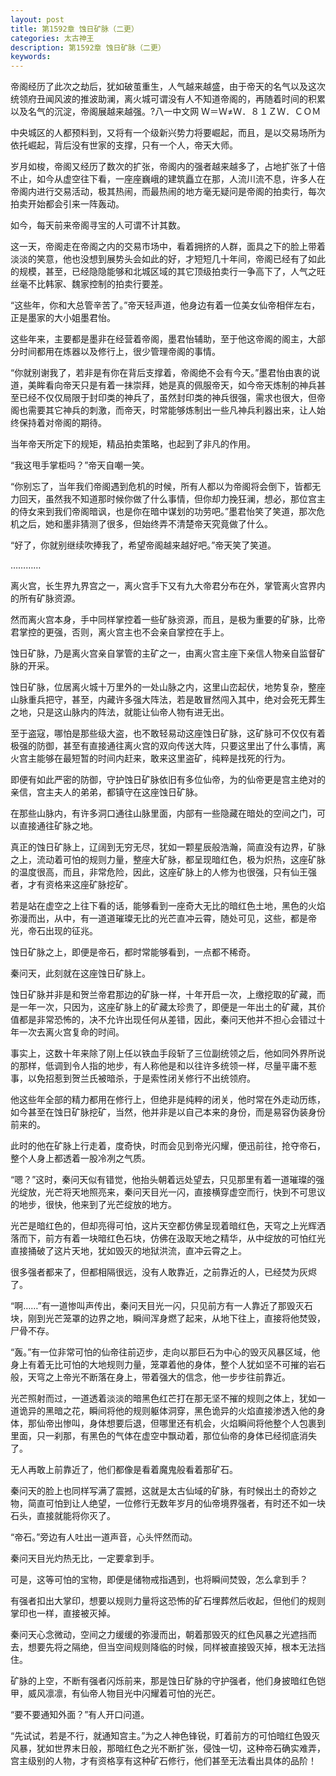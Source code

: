 ```yaml
---
layout: post
title: 第1592章 蚀日矿脉（二更）
categories: 太古神王
description: 第1592章 蚀日矿脉（二更）
keywords:
---
```


帝阁经历了此次之劫后，犹如破茧重生，人气越来越盛，由于帝天的名气以及这次统领府丑闻风波的推波助澜，离火城可谓没有人不知道帝阁的，再随着时间的积累以及名气的沉淀，帝阁展越来越强。?八一中文网  Ｗ＝Ｗ≠Ｗ．８１ＺＷ．ＣＯＭ

中央城区的人都预料到，又将有一个级新兴势力将要崛起，而且，是以交易场所为依托崛起，背后没有世家的支撑，只有一个人，帝天大师。

岁月如梭，帝阁又经历了数次的扩张，帝阁内的强者越来越多了，占地扩张了十倍不止，如今从虚空往下看，一座座巍峨的建筑矗立在那，人流川流不息，许多人在帝阁内进行交易活动，极其热闹，而最热闹的地方毫无疑问是帝阁的拍卖行，每次拍卖开始都会引来一阵轰动。

如今，每天前来帝阁寻宝的人可谓不计其数。

这一天，帝阁走在帝阁之内的交易市场中，看着拥挤的人群，面具之下的脸上带着淡淡的笑意，他也没想到展势头会如此的好，才短短几十年间，帝阁已经有了如此的规模，甚至，已经隐隐能够和北城区域的其它顶级拍卖行一争高下了，人气之旺丝毫不比韩家、魏家控制的拍卖行要差。

“这些年，你和大总管辛苦了。”帝天轻声道，他身边有着一位美女仙帝相伴左右，正是墨家的大小姐墨君怡。

这些年来，主要都是墨非在经营着帝阁，墨君怡辅助，至于他这帝阁的阁主，大部分时间都用在炼器以及修行上，很少管理帝阁的事情。

“你就别谢我了，若非是有你在背后支撑着，帝阁绝不会有今天。”墨君怡由衷的说道，美眸看向帝天只是有着一抹崇拜，她是真的佩服帝天，如今帝天炼制的神兵甚至已经不仅仅局限于封印类的神兵了，虽然封印类的神兵很强，需求也很大，但帝阁也需要其它神兵的刺激，而帝天，时常能够炼制出一些凡神兵利器出来，让人始终保持着对帝阁的期待。

当年帝天所定下的规矩，精品拍卖策略，也起到了非凡的作用。

“我这甩手掌柜吗？”帝天自嘲一笑。

“你别忘了，当年我们帝阁遇到危机的时候，所有人都以为帝阁将会倒下，皆都无力回天，虽然我不知道那时候你做了什么事情，但你却力挽狂澜，想必，那位宫主的侍女来到我们帝阁暗讽，也是你在暗中谋划的功劳吧。”墨君怡笑了笑道，那次危机之后，她和墨非猜测了很多，但始终弄不清楚帝天究竟做了什么。

“好了，你就别继续吹捧我了，希望帝阁越来越好吧。”帝天笑了笑道。

…………

离火宫，长生界九界宫之一，离火宫手下又有九大帝君分布在外，掌管离火宫界内的所有矿脉资源。

然而离火宫本身，手中同样掌控着一些矿脉资源，而且，是极为重要的矿脉，比帝君掌控的更强，否则，离火宫主也不会亲自掌控在手上。

蚀日矿脉，乃是离火宫亲自掌管的主矿之一，由离火宫主座下亲信人物亲自监督矿脉的开采。

蚀日矿脉，位居离火城十万里外的一处山脉之内，这里山峦起伏，地势复杂，整座山脉重兵把守，甚至，内藏许多强大阵法，若是敢冒然闯入其中，绝对会死无葬生之地，只是这山脉内的阵法，就能让仙帝人物有进无出。

至于盗寇，哪怕是那些级大盗，也不敢轻易动这座蚀日矿脉，这矿脉可不仅仅有着极强的防御，甚至有直接通往离火宫的双向传送大阵，只要这里出了什么事情，离火宫主能够在最短暂的时间内赶来，敢来这里盗矿，纯粹是找死的行为。

即便有如此严密的防御，守护蚀日矿脉依旧有多位仙帝，为的仙帝更是宫主绝对的亲信，宫主夫人的弟弟，都镇守在这座蚀日矿脉。

在那些山脉内，有许多洞口通往山脉里面，内部有一些隐藏在暗处的空间之门，可以直接通往矿脉之地。

真正的蚀日矿脉上，辽阔到无穷无尽，犹如一颗星辰般浩瀚，简直没有边界，矿脉之上，流动着可怕的规则力量，整座大矿脉，都呈现暗红色，极为炽热，这座矿脉的温度很高，而且，非常危险，因此，这座矿脉上的人修为也很强，只有仙王强者，才有资格来这座矿脉挖矿。

若是站在虚空之上往下看的话，能够看到一座奇大无比的暗红色土地，黑色的火焰弥漫而出，从中，有一道道璀璨无比的光芒直冲云霄，随处可见，这些，都是帝光，帝石出现的征兆。

蚀日矿脉之上，即便是帝石，都时常能够看到，一点都不稀奇。

秦问天，此刻就在这座蚀日矿脉上。

蚀日矿脉并非是和贺兰帝君那边的矿脉一样，十年开启一次，上缴挖取的矿藏，而是一年一次，只因为，这座矿脉上的矿藏太珍贵了，即便是一年出土的矿藏，其价值都是非常恐怖的，决不允许出现任何从差错，因此，秦问天他并不担心会错过十年一次去离火宫复命的时间。

事实上，这数十年来除了刚上任以铁血手段斩了三位副统领之后，他如同外界所说的那样，低调到令人指的地步，有人称他是和以往许多统领一样，尽量平庸不惹事，以免招惹到贺兰氏被暗杀，于是索性闭关修行不出统领府。

他这些年全部的精力都用在修行上，但绝非是纯粹的闭关，他时常在外走动历练，如今甚至在蚀日矿脉挖矿，当然，他并非是以自己本来的身份，而是易容伪装身份前来的。

此时的他在矿脉上行走着，度奇快，时而会见到帝光闪耀，便迅前往，抢夺帝石，整个人身上都透着一股冷冽之气质。

“嗯？”这时，秦问天似有错觉，他抬头朝着远处望去，只见那里有着一道璀璨的强光绽放，光芒将天地照亮来，秦问天目光一闪，直接横穿虚空而行，快到不可思议的地步，很快，他来到了光芒绽放的地方。

光芒是暗红色的，但却亮得可怕，这片天空都仿佛呈现着暗红色，天穹之上光辉洒落而下，前方有着一块暗红色石块，仿佛在汲取天地之精华，从中绽放的可怕红光直接捅破了这片天地，犹如毁灭的地狱洪流，直冲云霄之上。

很多强者都来了，但都相隔很远，没有人敢靠近，之前靠近的人，已经焚为灰烬了。

“啊……”有一道惨叫声传出，秦问天目光一闪，只见前方有一人靠近了那毁灭石块，刚到光芒笼罩的边界之地，瞬间浑身燃了起来，从地下往上，直接将他焚毁，尸骨不存。

“轰。”有一位非常可怕的仙帝往前迈步，走向以那巨石为中心的毁灭风暴区域，他身上有着无比可怕的大地规则力量，笼罩着他的身体，整个人犹如坚不可摧的岩石般，天穹之上帝光不断落在身上，带着强大的信念，他一步步往前靠近。

光芒照射而过，一道透着淡淡的暗黑色红芒打在那无坚不摧的规则之体上，犹如一道诡异的黑暗之花，瞬间将他的规则躯体洞穿，黑色诡异的火焰直接渗透入他的身体，那仙帝出惨叫，身体想要后退，但哪里还有机会，火焰瞬间将他整个人包裹到里面，只一刹那，有黑色的气体在虚空中飘动着，那位仙帝的身体已经彻底消失了。

无人再敢上前靠近了，他们都像是看着魔鬼般看着那矿石。

秦问天的脸上也同样写满了震撼，这就是太古仙域的矿脉，有时候出土的奇妙之物，简直可怕到让人绝望，一位修行无数年岁月的仙帝境界强者，有时还不如一块石头，直接就能将你灭了。

“帝石。”旁边有人吐出一道声音，心头怦然而动。

秦问天目光灼热无比，一定要拿到手。

可是，这等可怕的宝物，即便是储物戒指遇到，也将瞬间焚毁，怎么拿到手？

有强者扣出大掌印，想要以规则力量将这恐怖的矿石埋葬然后收起，但他们的规则掌印也一样，直接被灭掉。

秦问天心念微动，空间之力缓缓的弥漫而出，朝着那毁灭的红色风暴之光遮挡而去，想要先将之隔绝，但当空间规则降临的时候，同样被直接毁灭掉，根本无法挡住。

矿脉的上空，不断有强者闪烁前来，那是蚀日矿脉的守护强者，他们身披暗红色铠甲，威风凛凛，有仙帝人物目光中闪耀着可怕的光芒。

“要不要通知外面？”有人开口问道。

“先试试，若是不行，就通知宫主。”为之人神色锋锐，盯着前方的可怕暗红色毁灭风暴，犹如世界末日般，那暗红色之光不断扩张，侵蚀一切，这种帝石确实难弄，宫主级别的人物，才有资格享有这种矿石修行，他们甚至无法看出具体的品阶！
